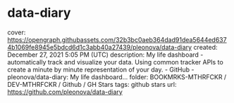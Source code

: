 # data-diary

cover: https://opengraph.githubassets.com/32b3bc0aeb364dad91dea5644ed6374b1069fe8945e5bdcd6d1c3abb40a27439/pleonova/data-diary
created: December 27, 2021 5:05 PM (UTC)
description: My life dashboard - automatically track and visualize your data. Using common tracker APIs to create a minute by minute representation of your day. - GitHub - pleonova/data-diary: My life dashboard...
folder: BOOKMRKS-MTHRFCKR / DEV-MTHRFCKR / Github / GH Stars
tags: github stars
url: https://github.com/pleonova/data-diary
